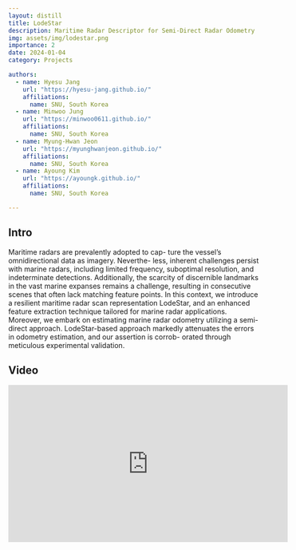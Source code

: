 ```yaml
---
layout: distill
title: LodeStar
description: Maritime Radar Descriptor for Semi-Direct Radar Odometry
img: assets/img/lodestar.png
importance: 2
date: 2024-01-04
category: Projects

authors:
  - name: Hyesu Jang
    url: "https://hyesu-jang.github.io/"
    affiliations: 
      name: SNU, South Korea
  - name: Minwoo Jung
    url: "https://minwoo0611.github.io/"
    affiliations: 
      name: SNU, South Korea      
  - name: Myung-Hwan Jeon
    url: "https://myunghwanjeon.github.io/"
    affiliations: 
      name: SNU, South Korea
  - name: Ayoung Kim
    url: "https://ayoungk.github.io/"
    affiliations: 
      name: SNU, South Korea

---
```


<div class="row">
  <div class="col">
    <a target="_blank" href="https://github.com/hyesu-jang/LodeStar" class="button button--sacnite button--round-l">
      <i class="fab fa-github fa-3x" title="Github link"></i>
    </a>
  </div>
  <div class="col-10">
    <a target="_blank" href="https://ieeexplore.ieee.org/document/10380692" class="button button--sacnite button--round-l">
      <i class="fas fa-file-pdf fa-3x" title="pdf link"></i>
    </a>
  </div>
</div>

## Intro

Maritime radars are prevalently adopted to cap- ture the vessel’s omnidirectional data as imagery. Neverthe- less, inherent challenges persist with marine radars, including limited frequency, suboptimal resolution, and indeterminate detections. Additionally, the scarcity of discernible landmarks in the vast marine expanses remains a challenge, resulting in consecutive scenes that often lack matching feature points. In this context, we introduce a resilient maritime radar scan representation LodeStar, and an enhanced feature extraction technique tailored for marine radar applications. Moreover, we embark on estimating marine radar odometry utilizing a semi- direct approach. LodeStar-based approach markedly attenuates the errors in odometry estimation, and our assertion is corrob- orated through meticulous experimental validation.

## Video 

<div align="center">
  <iframe width="560" height="315" src="https://www.youtube.com/embed/YRMNGUgaGSI?si=sHSLXgIR3abHXu2O" title="YouTube video player" frameborder="0" allow="accelerometer; autoplay; clipboard-write; encrypted-media; gyroscope; picture-in-picture; web-share" allowfullscreen></iframe>
</div>
        

        